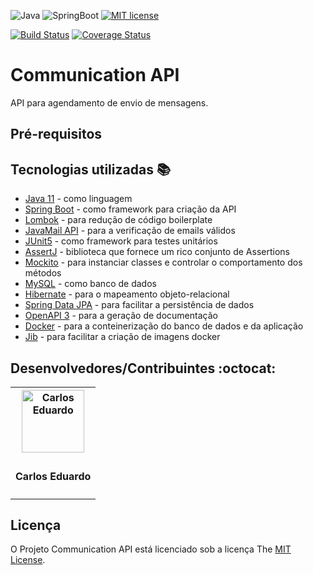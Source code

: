 ![Java](https://img.shields.io/badge/-Java-333333?style=flat&logo=Java&logoColor=007396)
![SpringBoot](https://img.shields.io/badge/-Spring%20Boot-333333?style=flat&logo=spring-boot)
[![MIT license](https://img.shields.io/badge/License-MIT-blue.svg)](https://github.com/Cadulox/luizalabs-communication-api/blob/main/LICENSE)

[![Build Status](https://app.travis-ci.com/Cadulox/luizalabs-communication-api.svg?branch=main)](https://app.travis-ci.com/Cadulox/luizalabs-communication-api)
[![Coverage Status](https://coveralls.io/repos/github/Cadulox/luizalabs-communication-api/badge.svg?branch=main)](https://coveralls.io/github/Cadulox/luizalabs-communication-api?branch=main)

# Communication API

API para agendamento de envio de mensagens.

## Pré-requisitos

## Tecnologias utilizadas :books:
- [Java 11](https://www.oracle.com/br/java/technologies/javase-jdk11-downloads.html) - como linguagem
- [Spring Boot](https://spring.io/projects/spring-boot) - como framework para criação da API
- [Lombok](https://projectlombok.org/) - para redução de código boilerplate
- [JavaMail API](https://javaee.github.io/javamail/) - para a verificação de emails válidos
- [JUnit5](https://junit.org/junit5/) - como framework para testes unitários
- [AssertJ](https://assertj.github.io/doc/) - biblioteca que fornece um rico conjunto de Assertions
- [Mockito](https://site.mockito.org/) - para instanciar classes e controlar o comportamento dos métodos
- [MySQL](https://www.mysql.com/) - como banco de dados
- [Hibernate](https://hibernate.org/) - para o mapeamento objeto-relacional
- [Spring Data JPA](https://spring.io/projects/spring-data-jpa) - para facilitar a persistência de dados
- [OpenAPI 3](https://springdoc.org/) - para a geração de documentação
- [Docker](https://www.docker.com/) - para a conteinerização do banco de dados e da aplicação
- [Jib](https://github.com/GoogleContainerTools/jib) - para facilitar a criação de imagens docker

## Desenvolvedores/Contribuintes :octocat:
<table>
  <tr>
    <th> <a href="https://www.linkedin.com/in/carlos-eduardo-lourenco/" target="_blank"> <img src="https://avatars0.githubusercontent.com/u/47247399?s=400&u=7cd0dfdda5675f65a36e1dc75aa8b4ea3343ed98&v=4" width="100"
	alt="Carlos Eduardo"></a> </th>
  </tr>
  <tr>
    <td><h4> Carlos Eduardo </h4></td>
  </tr>  
</table>

## Licença

O Projeto Communication API está licenciado sob a licença The [MIT License](https://opensource.org/licenses/MIT).